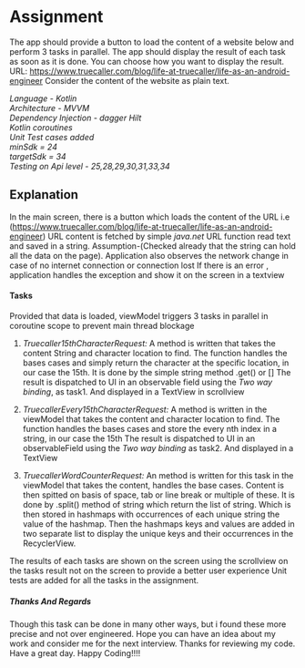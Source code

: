 # Assignment

The app should provide a button to load the content of a website below and perform 3 tasks in
parallel. The app should display the result of each task as soon as it is done. You can choose how
you want to display the result.
URL: https://www.truecaller.com/blog/life-at-truecaller/life-as-an-android-engineer
Consider the content of the website as plain text.

*Language - Kotlin  
Architecture - MVVM  
Dependency Injection - dagger Hilt  
Kotlin coroutines  
Unit Test cases added  
minSdk = 24  
targetSdk = 34  
Testing on Api level - 25,28,29,30,31,33,34*

## Explanation

In the main screen, there is a button which loads the content of the URL i.e
(https://www.truecaller.com/blog/life-at-truecaller/life-as-an-android-engineer)
URL content is fetched by simple *java.net* URL function read text and saved in a string.
Assumption-(Checked already that the string can hold all the data on the page).
Application also observes the network change in case of no internet connection or connection lost
If there is an error , application handles the exception and show it on the screen in a textview

#### Tasks

Provided that data is loaded, viewModel triggers 3 tasks in parallel in coroutine scope to prevent main thread blockage

1. *Truecaller15thCharacterRequest:*
   A method is written that takes the content String and character location to find.
   The function handles the bases cases and simply return the character at the specific location, in our case the 15th.
   It is done by the simple string method .get() or []
   The result is dispatched to UI in an observable field using the *Two way binding*, as task1. And displayed in a TextView
   in scrollview

2. *TruecallerEvery15thCharacterRequest:*
   A method is written in the viewModel that takes the content and character location to find.
   The function handles the bases cases and store the every nth index in a string, in our case the 15th
   The result is dispatched to UI in an observableField using the *Two way binding* as task2. And displayed in a TextView

3. *TruecallerWordCounterRequest:*
   An method is written for this task in the viewModel that takes the content, handles the base cases.
   Content is then spitted on basis of space, tab or line break or multiple of these. It is done by .split() method of string
   which return the list of string. Which is then stored in hashmaps with occurrences of each unique string the value of the
   hashmap. Then the hashmaps keys and values are added in two separate list to display the unique keys and their occurrences
   in the RecyclerView.

The results of each tasks are shown on the screen using the scrollview on the tasks result not on the screen to provide a
better user experience
Unit tests are added for all the tasks in the assignment.

##### Thanks And Regards

Though this task can be done in many other ways, but i found these more precise and not over engineered.
Hope you can have an idea about my work and consider me for the next interview.
Thanks for reviewing my code.
Have a great day.
Happy Coding!!!!


